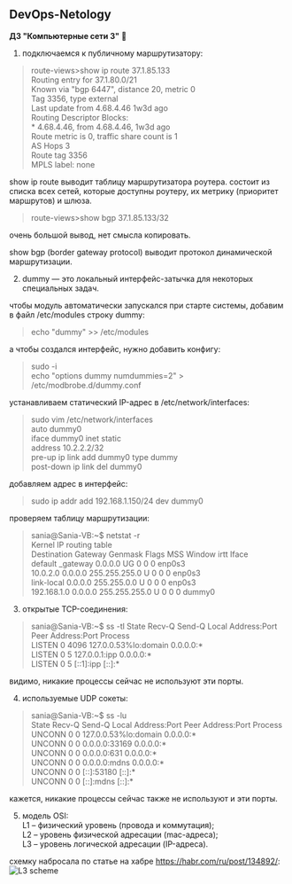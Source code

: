 ## DevOps-Netology
**ДЗ "Компьютерные сети 3"** :whale2:  
  
1. подключаемся к публичному маршрутизатору:  
>route-views>show ip route 37.1.85.133  
Routing entry for 37.1.80.0/21  
Known via "bgp 6447", distance 20, metric 0  
Tag 3356, type external  
Last update from 4.68.4.46 1w3d ago  
Routing Descriptor Blocks:  
\* 4.68.4.46, from 4.68.4.46, 1w3d ago  
	Route metric is 0, traffic share count is 1  
	AS Hops 3  
	Route tag 3356  
	MPLS label: none  
  
show ip route выводит таблицу маршрутизатора роутера. состоит из списка всех сетей, которые доступны роутеру, их метрику (приоритет маршрутов) и шлюза.  

>route-views>show bgp 37.1.85.133/32  
  
очень большой вывод, нет смысла копировать.  
	
show bgp (border gateway protocol) выводит протокол динамической маршрутизации.  
  
2. dummy — это локальный интерфейс-затычка для некоторых специальных задач.  
  
чтобы модуль автоматически запускался при старте системы, добавим в файл /etc/modules строку dummy:  
>echo "dummy" >> /etc/modules  
  
а чтобы создался интерфейс, нужно добавить конфигу:  
>sudo -i  
>echo "options dummy numdummies=2" > /etc/modbrobe.d/dummy.conf  
  
устанавливаем статический IP-адрес в /etc/network/interfaces:  
>sudo vim /etc/network/interfaces  
auto dummy0  
iface dummy0 inet static  
address 10.2.2.2/32  
pre-up ip link add dummy0 type dummy  
post-down ip link del dummy0  

добавляем адрес в интерфейс:  
>sudo ip addr add 192.168.1.150/24 dev dummy0  
  
проверяем таблицу маршрутизации:  
>sania@Sania-VB:~$ netstat -r  
Kernel IP routing table  
Destination     Gateway         Genmask         Flags   MSS Window  irtt Iface  
default         _gateway        0.0.0.0         UG        0 0          0 enp0s3  
10.0.2.0        0.0.0.0         255.255.255.0   U         0 0          0 enp0s3  
link-local      0.0.0.0         255.255.0.0     U         0 0          0 enp0s3  
192.168.1.0     0.0.0.0         255.255.255.0   U         0 0          0 dummy0  
  
3. открытые TCP-соединения:  
>sania@Sania-VB:~$ ss -tl
State   Recv-Q  Send-Q     Local Address:Port       Peer Address:Port  Process  
LISTEN  0       4096       127.0.0.53%lo:domain          0.0.0.0:*              
LISTEN  0       5              127.0.0.1:ipp             0.0.0.0:*              
LISTEN  0       5                  [::1]:ipp                [::]:* 
  
видимо, никакие процессы сейчас не используют эти порты.  
  
4. используемые UDP сокеты:  
>sania@Sania-VB:~$ ss -lu  
State   Recv-Q  Send-Q     Local Address:Port       Peer Address:Port  Process    
UNCONN  0       0          127.0.0.53%lo:domain          0.0.0.0:*                
UNCONN  0       0                0.0.0.0:33169           0.0.0.0:*                
UNCONN  0       0                0.0.0.0:631             0.0.0.0:*                
UNCONN  0       0                0.0.0.0:mdns            0.0.0.0:*                
UNCONN  0       0                   [::]:53180              [::]:*                
UNCONN  0       0                   [::]:mdns               [::]:*    
  
кажется, никакие процессы сейчас также не используют и эти порты.  
  
5. модель OSI:  
L1 – физический уровень (провода и коммутация);  
L2 – уровень физической адресации (mac-адреса);  
L3 – уровень логической адресации (IP-адреса).  

схемку набросала по статье на хабре https://habr.com/ru/post/134892/:
![L3 scheme](https://i.ibb.co/ggKf0WF/L3-scheme.png)
